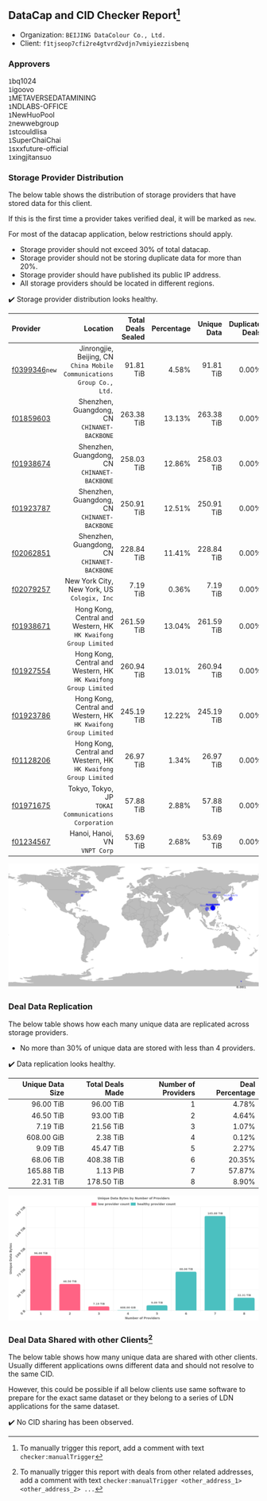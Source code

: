 ## DataCap and CID Checker Report[^1]
 - Organization: `BEIJING DataColour Co., Ltd.`
 - Client: `f1tjseop7cfi2re4gtvrd2vdjn7vmiyiezzisbenq`
### Approvers
`1`bq1024<br/>`1`igoovo<br/>`1`METAVERSEDATAMINING<br/>`1`NDLABS-OFFICE<br/>`1`NewHuoPool<br/>`2`newwebgroup<br/>`1`stcouldlisa<br/>`1`SuperChaiChai<br/>`1`sxxfuture-official<br/>`1`xingjitansuo

### Storage Provider Distribution
The below table shows the distribution of storage providers that have stored data for this client.

If this is the first time a provider takes verified deal, it will be marked as `new`.

For most of the datacap application, below restrictions should apply.
 - Storage provider should not exceed 30% of total datacap.
 - Storage provider should not be storing duplicate data for more than 20%.
 - Storage provider should have published its public IP address.
 - All storage providers should be located in different regions.

✔️ Storage provider distribution looks healthy.

| Provider                                                  |                                                                  Location | Total Deals Sealed | Percentage | Unique Data | Duplicate Deals |
| :-------------------------------------------------------- | ------------------------------------------------------------------------: | -----------------: | ---------: | ----------: | --------------: |
| [f0399346](https://filfox.info/en/address/f0399346)`new`  | Jinrongjie, Beijing, CN<br/>`China Mobile Communications Group Co., Ltd.` |          91.81 TiB |      4.58% |   91.81 TiB |           0.00% |
| [f01859603](https://filfox.info/en/address/f01859603)     |                           Shenzhen, Guangdong, CN<br/>`CHINANET-BACKBONE` |         263.38 TiB |     13.13% |  263.38 TiB |           0.00% |
| [f01938674](https://filfox.info/en/address/f01938674)     |                           Shenzhen, Guangdong, CN<br/>`CHINANET-BACKBONE` |         258.03 TiB |     12.86% |  258.03 TiB |           0.00% |
| [f01923787](https://filfox.info/en/address/f01923787)     |                           Shenzhen, Guangdong, CN<br/>`CHINANET-BACKBONE` |         250.91 TiB |     12.51% |  250.91 TiB |           0.00% |
| [f02062851](https://filfox.info/en/address/f02062851)     |                           Shenzhen, Guangdong, CN<br/>`CHINANET-BACKBONE` |         228.84 TiB |     11.41% |  228.84 TiB |           0.00% |
| [f02079257](https://filfox.info/en/address/f02079257)     |                            New York City, New York, US<br/>`Cologix, Inc` |           7.19 TiB |      0.36% |    7.19 TiB |           0.00% |
| [f01938671](https://filfox.info/en/address/f01938671)     |        Hong Kong, Central and Western, HK<br/>`HK Kwaifong Group Limited` |         261.59 TiB |     13.04% |  261.59 TiB |           0.00% |
| [f01927554](https://filfox.info/en/address/f01927554)     |        Hong Kong, Central and Western, HK<br/>`HK Kwaifong Group Limited` |         260.94 TiB |     13.01% |  260.94 TiB |           0.00% |
| [f01923786](https://filfox.info/en/address/f01923786)     |        Hong Kong, Central and Western, HK<br/>`HK Kwaifong Group Limited` |         245.19 TiB |     12.22% |  245.19 TiB |           0.00% |
| [f01128206](https://filfox.info/en/address/f01128206)     |        Hong Kong, Central and Western, HK<br/>`HK Kwaifong Group Limited` |          26.97 TiB |      1.34% |   26.97 TiB |           0.00% |
| [f01971675](https://filfox.info/en/address/f01971675)     |                   Tokyo, Tokyo, JP<br/>`TOKAI Communications Corporation` |          57.88 TiB |      2.88% |   57.88 TiB |           0.00% |
| [f01234567](https://filfox.info/en/address/f01234567)     |                                          Hanoi, Hanoi, VN<br/>`VNPT Corp` |          53.69 TiB |      2.68% |   53.69 TiB |           0.00% |

<img src="https://raw.githubusercontent.com/data-preservation-programs/filplus-checker-assets/main/filecoin-project/filecoin-plus-large-datasets/issues/1358/1681009449307.png"/>

### Deal Data Replication
The below table shows how each many unique data are replicated across storage providers.

- No more than 30% of unique data are stored with less than 4 providers.

✔️ Data replication looks healthy.

| Unique Data Size | Total Deals Made | Number of Providers | Deal Percentage |
| ---------------: | ---------------: | ------------------: | --------------: |
|        96.00 TiB |        96.00 TiB |                   1 |           4.78% |
|        46.50 TiB |        93.00 TiB |                   2 |           4.64% |
|         7.19 TiB |        21.56 TiB |                   3 |           1.07% |
|       608.00 GiB |         2.38 TiB |                   4 |           0.12% |
|         9.09 TiB |        45.47 TiB |                   5 |           2.27% |
|        68.06 TiB |       408.38 TiB |                   6 |          20.35% |
|       165.88 TiB |         1.13 PiB |                   7 |          57.87% |
|        22.31 TiB |       178.50 TiB |                   8 |           8.90% |

<img src="https://raw.githubusercontent.com/data-preservation-programs/filplus-checker-assets/main/filecoin-project/filecoin-plus-large-datasets/issues/1358/1681009450210.png"/>

### Deal Data Shared with other Clients[^3]
The below table shows how many unique data are shared with other clients.
Usually different applications owns different data and should not resolve to the same CID.

However, this could be possible if all below clients use same software to prepare for the exact same dataset or they belong to a series of LDN applications for the same dataset.

✔️ No CID sharing has been observed.

[^1]: To manually trigger this report, add a comment with text `checker:manualTrigger`

[^2]: Deals from those addresses are combined into this report as they are specified with `checker:manualTrigger`

[^3]: To manually trigger this report with deals from other related addresses, add a comment with text `checker:manualTrigger <other_address_1> <other_address_2> ...`
